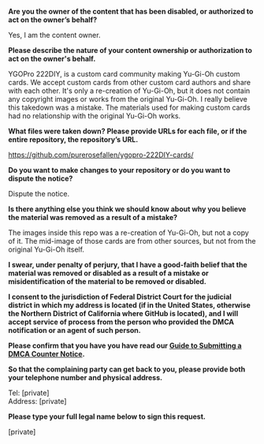 **Are you the owner of the content that has been disabled, or authorized to act on the owner’s behalf?**

Yes, I am the content owner.

**Please describe the nature of your content ownership or authorization to act on the owner's behalf.**

YGOPro 222DIY, is a custom card community making Yu-Gi-Oh custom cards. We accept custom cards from other custom card authors and share with each other. It's only a re-creation of Yu-Gi-Oh, but it does not contain any copyright images or works from the original Yu-Gi-Oh.
I really believe this takedown was a mistake. The materials used for making custom cards had no relationship with the original Yu-Gi-Oh works.

**What files were taken down? Please provide URLs for each file, or if the entire repository, the repository’s URL.**

https://github.com/purerosefallen/ygopro-222DIY-cards/

**Do you want to make changes to your repository or do you want to dispute the notice?**

Dispute the notice.

**Is there anything else you think we should know about why you believe the material was removed as a result of a mistake?**

The images inside this repo was a re-creation of Yu-Gi-Oh, but not a copy of it. The mid-image of those cards are from other sources, but not from the original Yu-Gi-Oh itself.

**I swear, under penalty of perjury, that I have a good-faith belief that the material was removed or disabled as a result of a mistake or misidentification of the material to be removed or disabled.**

**I consent to the jurisdiction of Federal District Court for the judicial district in which my address is located (if in the United States, otherwise the Northern District of California where GitHub is located), and I will accept service of process from the person who provided the DMCA notification or an agent of such person.**

**Please confirm that you have you have read our <a href="https://help.github.com/articles/guide-to-submitting-a-dmca-counter-notice/">Guide to Submitting a DMCA Counter Notice</a>.**

**So that the complaining party can get back to you, please provide both your telephone number and physical address.**

Tel: [private]  
Address: [private]  

**Please type your full legal name below to sign this request.**

[private]

